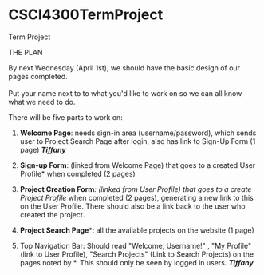 # CSCI4300TermProject
Term Project

THE PLAN

By next Wednesday (April 1st), we should have the basic design of our pages completed.
<br>
<br>Put your name next to to what you'd like to work on so we can all know what we need to do.

There will be five parts to work on:

1. <b>Welcome Page</b>: needs sign-in area (username/password), which sends user to Project Search Page after login, also has link to Sign-Up Form (1 page) <b><i>Tiffany</i></b>

2. <b>Sign-up Form</b>: (linked from Welcome Page) that goes to a created User Profile* when completed (2 pages)

3. <b>Project Creation Form</b>*: (linked from User Profile) that goes to a create Project Profile* when completed (2 pages), generating a new link to this on the User Profile. There should also be a link back to the user who created the project.

4. <b>Project Search Page</b>*: all the available projects on the website (1 page)

5. Top Navigation Bar: Should read "Welcome, Username!" , "My Profile" (link to User Profile), "Search Projects" (Link to Search Projects) on the pages noted by *. This should only be seen by logged in users. <b><i>Tiffany</i></b>

